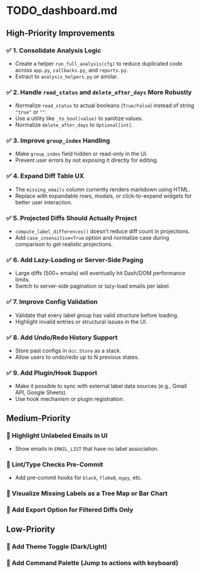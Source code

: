 # TODO_dashboard.md

## High-Priority Improvements

### ✅ 1. Consolidate Analysis Logic

- Create a helper `run_full_analysis(cfg)` to reduce duplicated code across `app.py`, `callbacks.py`, and `reports.py`.
- Extract to `analysis_helpers.py` or similar.

### ✅ 2. Handle `read_status` and `delete_after_days` More Robustly

- Normalize `read_status` to actual booleans (`True/False`) instead of string `"true"` or `""`.
- Use a utility like `_to_bool(value)` to sanitize values.
- Normalize `delete_after_days` to `Optional[int]`.

### ✅ 3. Improve `group_index` Handling

- Make `group_index` field hidden or read-only in the UI.
- Prevent user errors by not exposing it directly for editing.

### ✅ 4. Expand Diff Table UX

- The `missing_emails` column currently renders markdown using HTML.
- Replace with expandable rows, modals, or click-to-expand widgets for better user interaction.

### ✅ 5. Projected Diffs Should Actually Project

- `compute_label_differences()` doesn’t reduce diff count in projections.
- Add `case_insensitive=True` option and normalize case during comparison to get realistic projections.

### ✅ 6. Add Lazy-Loading or Server-Side Paging

- Large diffs (500+ emails) will eventually hit Dash/DOM performance limits.
- Switch to server-side pagination or lazy-load emails per label.

### ✅ 7. Improve Config Validation

- Validate that every label group has valid structure before loading.
- Highlight invalid entries or structural issues in the UI.

### ✅ 8. Add Undo/Redo History Support

- Store past configs in `dcc.Store` as a stack.
- Allow users to undo/redo up to N previous states.

### ✅ 9. Add Plugin/Hook Support

- Make it possible to sync with external label data sources (e.g., Gmail API, Google Sheets).
- Use hook mechanism or plugin registration.

## Medium-Priority

### 🔲 Highlight Unlabeled Emails in UI

- Show emails in `EMAIL_LIST` that have no label association.

### 🔲 Lint/Type Checks Pre-Commit

- Add pre-commit hooks for `black`, `flake8`, `mypy`, etc.

### 🔲 Visualize Missing Labels as a Tree Map or Bar Chart

### 🔲 Add Export Option for Filtered Diffs Only

## Low-Priority

### 🔲 Add Theme Toggle (Dark/Light)

### 🔲 Add Command Palette (Jump to actions with keyboard)
